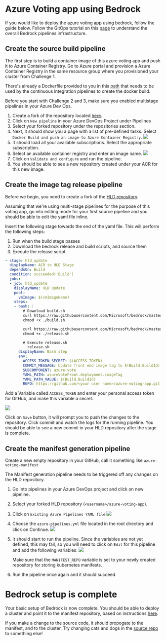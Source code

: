 # Azure Voting app using Bedrock

If you would like to deploy the azure voting app using bedrock, follow the guide below. Follow the GitOps tutorial on this [page](https://github.com/microsoft/bedrock/tree/master/gitops/azure-devops) to understand the overall Bedrock pipelines infrastructure.

## Create the source build pipeline

The first step is to build a container image of this azure voting app and push it to Azure Container Registry. 
Go to Azure portal and provision a Azure Container Registry in the same resource group where you provisioned your cluster from Challenge 1.

There's already a Dockerfile provided to you in this [path](https://github.com/samiyaakhtar/azure-voting-app-redis/blob/master/azure-vote/Dockerfile) that needs to be used by the continuous integration pipelines to create the docker build. 

Before you start with Challenge 2 and 3, make sure you enabled multistage pipelines in your Azure Dev Ops. 
1. Create a fork of the repository located [here](https://github.com/Azure-Samples/azure-voting-app-redis). 
2. Click on `New pipeline` in your Azure DevOps Project under Pipelines
3. Select your forked repository under the repositories section.
4. Next, it should show you a page with a list of pre-defined tasks. Select `Docker Build and push an image to Azure Container Registry`.
    ![](./images/select_docker.png)
5. It should load all your available subscriptions. Select the appropriate subscription.
6. Select an available container registry and enter an image name. 
    ![](./images/select_ACR.png)
7. Click on `Validate and configure` and run the pipeline. 
8. You should be able to see a new repository created under your ACR for this new image.


## Create the image tag release pipeline

Before we begin, you need to create a fork of the [HLD repository](https://github.com/samiyaakhtar/azure-voting-app). 

Assuming that we're using multi-stage pipelines for the purpose of this voting app, go into editing mode for your first source pipeline and you should be able to edit the yaml file inline. 

Insert the following stage towards the end of the yaml file. This will perform the following steps:
1. Run when the build stage passes
2. Download the bedrock release and build scripts, and source them
3. Execute the release script

```yaml
- stage: hld_update
  displayName: ACR to HLD Stage
  dependsOn: Build
  condition: succeeded('Build')
  jobs:
  - job: hld_update
    displayName: HLD Update
    pool:
      vmImage: $(vmImageName)
    steps:
    - bash: |
        # Download build.sh
        curl https://raw.githubusercontent.com/Microsoft/bedrock/master/gitops/azure-devops/build.sh > build.sh
        chmod +x ./build.sh

        curl https://raw.githubusercontent.com/Microsoft/bedrock/master/gitops/azure-devops/release.sh > release.sh
        chmod +x ./release.sh

        # Execute release.sh
        . release.sh
      displayName: Bash step
      env:
        ACCESS_TOKEN_SECRET: $(ACCESS_TOKEN)
        COMMIT_MESSAGE: Update front end image tag to $(Build.BuildId)
        SUBCOMPONENT: azure-vote
        YAML_PATH: azureVoteFront.deployment.imageTag
        YAML_PATH_VALUE: $(Build.BuildId)
        REPO: https://github.com/<your user name>/azure-voting-app.git
```

Add a Variable called `ACCESS_TOKEN` and enter your personal access token for GitHub, and make this variable a secret. 

![](./images/access_token.png)

Click on `Save` button, it will prompt you to push the changes to the repository. Click commit and watch the logs for the running pipeline. You should be able to see a new commit in your HLD repository after the stage is complete. 

## Create the manifest generation pipeline

Create a new empty repository in your GitHub, call it something like `azure-voting-manifest`

The Manifest generation pipeline needs to be triggered off any changes on the HLD repository. 

1. Go into pipelines in your Azure DevOps project and click on new pipeline.
2. Select your forked HLD repository (`<username>/azure-voting-app`).
3. Click on `Existing Azure Pipelines YAML file`
    ![](./images/existing_yaml_file.png) 
4. Choose the `azure-pipelines.yml` file located in the root directory and click on Continue.
    ![](./images/select_yaml_file.png)
5. It should start to run the pipeline. Since the variables are not yet defined, this may fail, so you will need to click on `Edit` for this pipeline and add the following variables:
    ![](./images/hld_variables.png)

    Make sure that the `MANIFEST_REPO` variable is set to your newly created repository for storing kubernetes manifests.

6. Run the pipeline once again and it should succeed. 

# Bedrock setup is complete

Your basic setup of Bedrock is now complete. You should be able to deploy a cluster and point it to the manifest repository, based on instructions [here](https://github.com/microsoft/bedrock/blob/master/docs/azure-simple/README.md).

If you make a change to the source code, it should propogate to the manifest, and to the cluster. Try changing cats and dogs in the [source repo](https://github.com/Azure-Samples/azure-voting-app-redis/blob/master/azure-vote/azure-vote/config_file.cfg) to something else!
